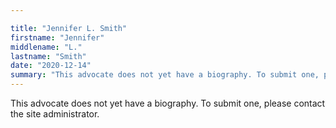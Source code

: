 ```yaml
---

title: "Jennifer L. Smith"
firstname: "Jennifer"
middlename: "L."
lastname: "Smith"
date: "2020-12-14"
summary: "This advocate does not yet have a biography. To submit one, please contact the site administrator."
---
```

This advocate does not yet have a biography. To submit one, please contact the site administrator.

